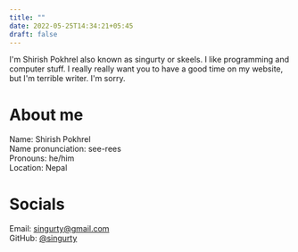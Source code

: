 ```yaml
---
title: ""
date: 2022-05-25T14:34:21+05:45
draft: false
---
```


I'm Shirish Pokhrel also known as singurty or skeels. I like programming and computer stuff. I really really want you to have a good time on my website, but I'm terrible writer. I'm sorry.

# About me
Name: Shirish Pokhrel  
Name pronunciation: see-rees  
Pronouns: he/him  
Location: Nepal

# Socials
Email: singurty@gmail.com  
GitHub: [@singurty](https://github.com/singurty)  
